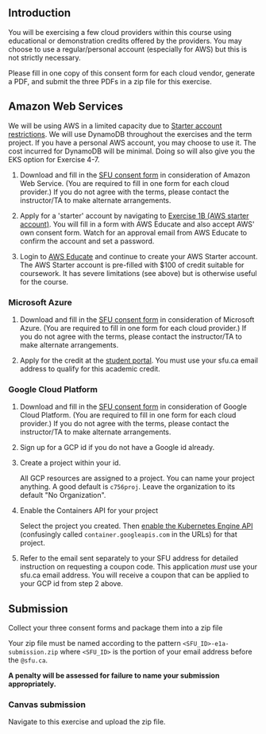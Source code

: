 ## Introduction

You will be exercising a few cloud providers within this course using educational or
demonstration credits offered by the providers. You may choose to use a regular/personal
account (especially for AWS) but this is not strictly necessary.  

Please fill in one copy of this consent form for each cloud vendor, generate a PDF,
and submit the three PDFs in a zip file for this exercise.


## Amazon Web Services

We will be using AWS in a limited capacity due to [Starter account restrictions](https://s3.amazonaws.com/awseducate-starter-account-services/AWS_Educate_Starter_Accounts_and_AWS_Services.pdf). We will use DynamoDB throughout the exercises and the term project.
If you have a personal AWS account, you may choose to use it. The cost incurred
for DynamoDB will be minimal. Doing so will also give you the EKS option for Exercise 4-7.

1. Download and fill in the [SFU consent form](https://canvas.sfu.ca/files/14721377/download?download_frd=1) in consideration of Amazon Web Service. (You are required to fill in one form for each cloud provider.) If you do not agree with the terms, please contact the instructor/TA to make alternate arrangements.

2. Apply for a 'starter' account by navigating to [Exercise 1B (AWS starter account)](https://canvas.sfu.ca/courses/59479/assignments/605134). You will fill in a form with AWS Educate and also accept
AWS' own consent form. Watch for an approval email from AWS Educate to confirm the account and set a password.

3. Login to [AWS Educate](https://www.awseducate.com) and continue to create your AWS Starter account. The AWS
Starter account is pre-filled with $100 of credit suitable for coursework. It has severe limitations (see above) but is otherwise useful for the course.


### Microsoft Azure

1. Download and fill in the [SFU consent form](https://canvas.sfu.ca/files/14792646/download?download_frd=1) in consideration of Microsoft Azure. (You are required to fill in one form for each cloud provider.) If you do not agree with the terms, please contact the instructor/TA to make alternate arrangements.

2. Apply for the credit at the [student portal](https://azure.microsoft.com/en-us/free/students/). You must use your sfu.ca email address to qualify for this academic credit.


### Google Cloud Platform

1. Download and fill in the [SFU consent form](https://canvas.sfu.ca/files/14792647/download?download_frd=1) in consideration of Google Cloud Platform. (You are required to fill in one form for each cloud provider.) If you do not agree with the terms, please contact the instructor/TA to make alternate arrangements.

2. Sign up for a GCP id if you do not have a Google id already.

3. Create a project within your id.

   All GCP resources are assigned to a project.  You can name your
   project anything. A good default is `c756proj`.  Leave the
   organization to its default "No Organization".

4. Enable the Containers API for your project

   Select the project you created.  Then
   [enable the Kubernetes Engine API](https://console.cloud.google.com/apis/api/container.googleapis.com/overview)
   (confusingly called `container.googleapis.com` in the URLs) for that
   project.

5. Refer to the email sent separately to your SFU address for detailed instruction on requesting a coupon code. This application *must* use your sfu.ca email address. You will receive a coupon that can be applied to your GCP id from step 2 above.


## Submission

Collect your three consent forms and package them into a zip file

Your zip file must be named according to the pattern ``<SFU_ID>-e1a-submission.zip`` where ``<SFU_ID>`` is the portion of your email address before the ``@sfu.ca``.

**A penalty will be assessed for failure to name your submission appropriately.**

### Canvas submission

Navigate to this exercise and upload the zip file.
